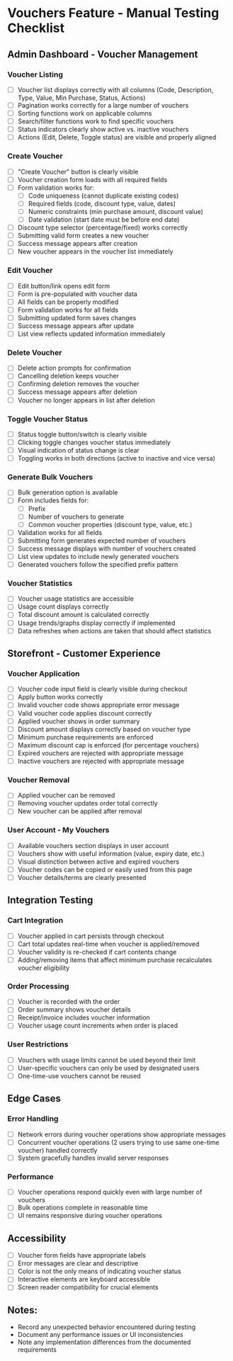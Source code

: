 # Vouchers Feature - Manual Testing Checklist

## Admin Dashboard - Voucher Management

### Voucher Listing
- [ ] Voucher list displays correctly with all columns (Code, Description, Type, Value, Min Purchase, Status, Actions)
- [ ] Pagination works correctly for a large number of vouchers
- [ ] Sorting functions work on applicable columns
- [ ] Search/filter functions work to find specific vouchers
- [ ] Status indicators clearly show active vs. inactive vouchers
- [ ] Actions (Edit, Delete, Toggle status) are visible and properly aligned

### Create Voucher
- [ ] "Create Voucher" button is clearly visible
- [ ] Voucher creation form loads with all required fields
- [ ] Form validation works for:
  - [ ] Code uniqueness (cannot duplicate existing codes)
  - [ ] Required fields (code, discount type, value, dates)
  - [ ] Numeric constraints (min purchase amount, discount value)
  - [ ] Date validation (start date must be before end date)
- [ ] Discount type selector (percentage/fixed) works correctly
- [ ] Submitting valid form creates a new voucher
- [ ] Success message appears after creation
- [ ] New voucher appears in the voucher list immediately

### Edit Voucher
- [ ] Edit button/link opens edit form
- [ ] Form is pre-populated with voucher data
- [ ] All fields can be properly modified
- [ ] Form validation works for all fields
- [ ] Submitting updated form saves changes
- [ ] Success message appears after update
- [ ] List view reflects updated information immediately

### Delete Voucher
- [ ] Delete action prompts for confirmation
- [ ] Cancelling deletion keeps voucher
- [ ] Confirming deletion removes the voucher
- [ ] Success message appears after deletion
- [ ] Voucher no longer appears in list after deletion

### Toggle Voucher Status
- [ ] Status toggle button/switch is clearly visible
- [ ] Clicking toggle changes voucher status immediately
- [ ] Visual indication of status change is clear
- [ ] Toggling works in both directions (active to inactive and vice versa)

### Generate Bulk Vouchers
- [ ] Bulk generation option is available
- [ ] Form includes fields for:
  - [ ] Prefix
  - [ ] Number of vouchers to generate
  - [ ] Common voucher properties (discount type, value, etc.)
- [ ] Validation works for all fields
- [ ] Submitting form generates expected number of vouchers
- [ ] Success message displays with number of vouchers created
- [ ] List view updates to include newly generated vouchers
- [ ] Generated vouchers follow the specified prefix pattern

### Voucher Statistics
- [ ] Voucher usage statistics are accessible
- [ ] Usage count displays correctly
- [ ] Total discount amount is calculated correctly
- [ ] Usage trends/graphs display correctly if implemented
- [ ] Data refreshes when actions are taken that should affect statistics

## Storefront - Customer Experience

### Voucher Application
- [ ] Voucher code input field is clearly visible during checkout
- [ ] Apply button works correctly
- [ ] Invalid voucher code shows appropriate error message
- [ ] Valid voucher code applies discount correctly
- [ ] Applied voucher shows in order summary
- [ ] Discount amount displays correctly based on voucher type
- [ ] Minimum purchase requirements are enforced
- [ ] Maximum discount cap is enforced (for percentage vouchers)
- [ ] Expired vouchers are rejected with appropriate message
- [ ] Inactive vouchers are rejected with appropriate message

### Voucher Removal
- [ ] Applied voucher can be removed
- [ ] Removing voucher updates order total correctly
- [ ] New voucher can be applied after removal

### User Account - My Vouchers
- [ ] Available vouchers section displays in user account
- [ ] Vouchers show with useful information (value, expiry date, etc.)
- [ ] Visual distinction between active and expired vouchers
- [ ] Voucher codes can be copied or easily used from this page
- [ ] Voucher details/terms are clearly presented

## Integration Testing

### Cart Integration
- [ ] Voucher applied in cart persists through checkout
- [ ] Cart total updates real-time when voucher is applied/removed
- [ ] Voucher validity is re-checked if cart contents change
- [ ] Adding/removing items that affect minimum purchase recalculates voucher eligibility

### Order Processing
- [ ] Voucher is recorded with the order
- [ ] Order summary shows voucher details
- [ ] Receipt/invoice includes voucher information
- [ ] Voucher usage count increments when order is placed

### User Restrictions
- [ ] Vouchers with usage limits cannot be used beyond their limit
- [ ] User-specific vouchers can only be used by designated users
- [ ] One-time-use vouchers cannot be reused

## Edge Cases

### Error Handling
- [ ] Network errors during voucher operations show appropriate messages
- [ ] Concurrent voucher operations (2 users trying to use same one-time voucher) handled correctly
- [ ] System gracefully handles invalid server responses

### Performance
- [ ] Voucher operations respond quickly even with large number of vouchers
- [ ] Bulk operations complete in reasonable time
- [ ] UI remains responsive during voucher operations

## Accessibility

- [ ] Voucher form fields have appropriate labels
- [ ] Error messages are clear and descriptive
- [ ] Color is not the only means of indicating voucher status
- [ ] Interactive elements are keyboard accessible
- [ ] Screen reader compatibility for crucial elements

## Notes:
- Record any unexpected behavior encountered during testing
- Document any performance issues or UI inconsistencies
- Note any implementation differences from the documented requirements
